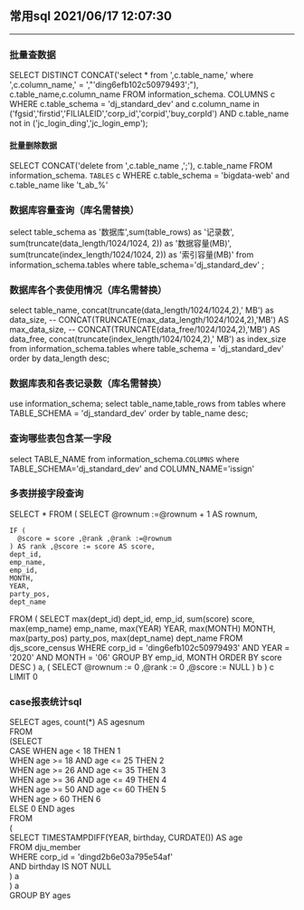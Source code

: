 ## 常用sql  2021/06/17 12:07:30 
---
### 批量查数据
SELECT
DISTINCT 
CONCAT('select *  from ',c.table_name,' where ',c.column_name,' = ',"'ding6efb102c50979493';"),
c.table_name,c.column_name
FROM
  information_schema. COLUMNS c
WHERE
  c.table_schema = 'dj_standard_dev'
and c.column_name in ('fgsid','firstid','FILIALEID','corp_id','corpid','buy_corpId')
 AND c.table_name not in  ('jc_login_ding','jc_login_emp');
#### 批量删除数据
SELECT
CONCAT('delete  from ',c.table_name ,';'),
c.table_name
FROM
  information_schema. `TABLES` c
WHERE
  c.table_schema = 'bigdata-web' and c.table_name like 't_ab_%'
### 数据库容量查询（库名需替换）
select table_schema as '数据库',sum(table_rows) as '记录数', sum(truncate(data_length/1024/1024, 2)) as '数据容量(MB)', 
sum(truncate(index_length/1024/1024, 2)) as '索引容量(MB)' from information_schema.tables where table_schema='dj_standard_dev' ; 

### 数据库各个表使用情况（库名需替换）
select 
table_name, 
concat(truncate(data_length/1024/1024,2),' MB') as data_size,
-- CONCAT(TRUNCATE(max_data_length/1024/1024,2),'MB') AS max_data_size, 
-- CONCAT(TRUNCATE(data_free/1024/1024,2),'MB') AS data_free,
concat(truncate(index_length/1024/1024,2),' MB') as index_size
from information_schema.tables 
where table_schema = 'dj_standard_dev'
order by data_length desc;

### 数据库表和各表记录数（库名需替换）
use information_schema;
select table_name,table_rows from tables where TABLE_SCHEMA = 'dj_standard_dev' order by table_name desc; 

### 查询哪些表包含某一字段

select TABLE_NAME
from information_schema.`COLUMNS` 
where TABLE_SCHEMA='dj_standard_dev'
and COLUMN_NAME='issign'

### 多表拼接字段查询
SELECT
  *
FROM
  (
    SELECT
      @rownum :=@rownum + 1 AS rownum,

    IF (
      @score = score ,@rank ,@rank :=@rownum
    ) AS rank ,@score := score AS score,
    dept_id,
    emp_name,
    emp_id,
    MONTH,
    YEAR,
    party_pos,
    dept_name
  FROM
    (
      SELECT
        max(dept_id) dept_id,
        emp_id,
        sum(score) score,
        max(emp_name) emp_name,
        max(YEAR) YEAR,
        max(MONTH) MONTH,
        max(party_pos) party_pos,
        max(dept_name) dept_name
      FROM
        djs_score_census
      WHERE
        corp_id = 'ding6efb102c50979493'
      AND YEAR = '2020'
      AND MONTH = '06'
      GROUP BY
        emp_id,
        MONTH
      ORDER BY
        score DESC
    ) a,
    (
      SELECT
        @rownum := 0 ,@rank := 0 ,@score := NULL
    ) b
  ) c
LIMIT 0

### case报表统计sql
SELECT ages, count(*) AS agesnum  
                FROM  
                 (SELECT  
                   CASE WHEN age < 18 THEN 1  
                          WHEN age >= 18 AND age <= 25 THEN 2  
                          WHEN age >= 26 AND age <= 35 THEN 3  
                          WHEN age >= 36 AND age <= 49 THEN 4  
                          WHEN age >= 50 AND age <= 60 THEN 5  
                          WHEN age > 60 THEN 6  
                    ELSE 0 END ages  
                  FROM  
                   (  
                    SELECT TIMESTAMPDIFF(YEAR, birthday, CURDATE()) AS age  
                    FROM dju_member  
                    WHERE corp_id = 'dingd2b6e03a795e54af'  
                    AND birthday IS NOT NULL  
                   ) a  
                 ) a  
                 GROUP BY ages